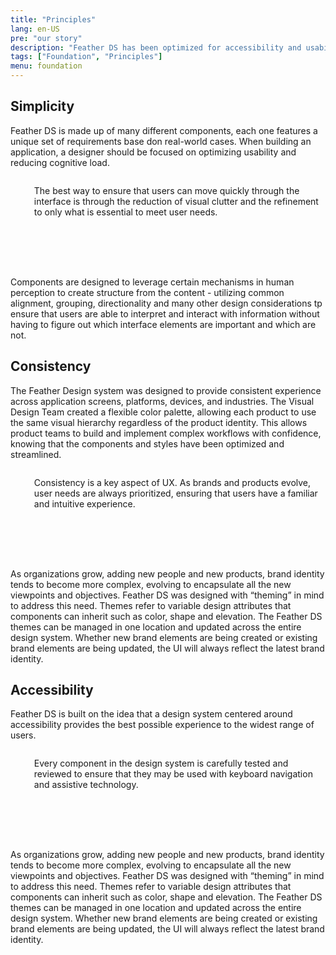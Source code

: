 ```yaml
---
title: "Principles"
lang: en-US
pre: "our story"
description: "Feather DS has been optimized for accessibility and usability to providing an engaging, immersive experience for all users."
tags: ["Foundation", "Principles"]
menu: foundation
---
```


<style>
  .banner-image{
    max-width:100%;
  }
  .img-container{
    display:flex;
    margin-bottom:1rem;
    height:9rem;
  }
  .img-container.img-right{
    flex-direction: row-reverse;
  }
  .img-container svg{
    flex:none;
    border-right:2px solid var(--feather-primary);
  }
  .img-container.img-right svg{
    border-left:2px solid var(--feather-primary);
    border-right:none;
  }
  .img-container .img-text{
    flex:1;
    display:flex;
    align-items:center;
    color:var(--feather-primary);
  }
  .img-container .img-text blockquote{
    border:none;
    color:var(--feather-primary);
  }

  @media (max-width:51.25rem){
    .banner-image{
      display:none;
    }
    .img-container{
      justify-content:center;
    }
    .img-container .img-text{
      display:none;
    }
    .img-container svg{
      border:none;
    }
    .img-container.img-right svg{
      border:none;
    }
  }

</style>

<PrinciplesBanner class="banner-image" />

## Simplicity

Feather DS is made up of many different components, each one features a unique set of requirements base don real-world cases. When building an application, a designer should be focused on optimizing usability and reducing cognitive load.

<div class="img-container">
<PrinciplesSimplicity />
<div class="img-text">
<blockquote>The best way to ensure that users can move quickly through the interface is through the reduction of visual clutter and the refinement to only what is essential to meet user needs. </blockquote>
</div>
</div>

Components are designed to leverage certain mechanisms in human perception to create structure from the content - utilizing common alignment, grouping, directionality and many other design considerations tp ensure that users are able to interpret and interact with information without having to figure out which interface elements are important and which are not.

## Consistency

The Feather Design system was designed to provide consistent experience across application screens, platforms, devices, and industries. The Visual Design Team created a flexible color palette, allowing each product to use the same visual hierarchy regardless of the product identity. This allows product teams to build and implement complex workflows with confidence, knowing that the components and styles have been optimized and streamlined.

<div class="img-container img-right">
<PrinciplesConsistency />
<div class="img-text">
<blockquote>Consistency is a key aspect of UX. As brands and products evolve, user needs are always prioritized, ensuring that users have a familiar and intuitive experience. </blockquote>
</div>
</div>

As organizations grow, adding new people and new products, brand identity tends to become more complex, evolving to encapsulate all the new viewpoints and objectives. Feather DS was designed with “theming” in mind to address this need. Themes refer to variable design attributes that components can inherit such as color, shape and elevation. The Feather DS themes can be managed in one location and updated across the entire design system. Whether new brand elements are being created or existing brand elements are being updated, the UI will always reflect the latest brand identity.

## Accessibility

Feather DS is built on the idea that a design system centered around accessibility provides the best possible experience to the widest range of users.

<div class="img-container">
<PrinciplesAccessibility />
<div class="img-text">
<blockquote>Every component in the design system is carefully tested and reviewed to ensure that they may be used with keyboard navigation and assistive technology.</blockquote>
</div>
</div>

As organizations grow, adding new people and new products, brand identity tends to become more complex, evolving to encapsulate all the new viewpoints and objectives. Feather DS was designed with “theming” in mind to address this need. Themes refer to variable design attributes that components can inherit such as color, shape and elevation. The Feather DS themes can be managed in one location and updated across the entire design system. Whether new brand elements are being created or existing brand elements are being updated, the UI will always reflect the latest brand identity.

